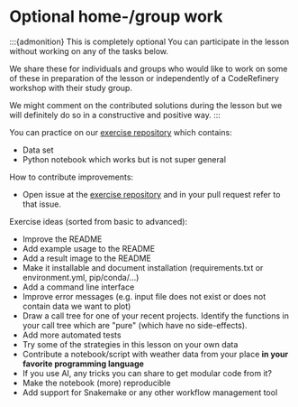 # Optional home-/group work

:::{admonition} This is completely optional
You can participate in the lesson without working on any of the tasks below.

We share these for individuals and groups who would like to work on some of
these in preparation of the lesson or independently of a CodeRefinery workshop
with their study group.

We might comment on the contributed solutions during the lesson
but we will definitely do so in a constructive and positive way.
:::

You can practice on our [exercise repository](https://github.com/coderefinery/modular-type-along-exercise) which contains:
- Data set
- Python notebook which works but is not super general

How to contribute improvements:
- Open issue at the [exercise repository](https://github.com/coderefinery/modular-type-along-exercise) and in your pull request refer to that issue.

Exercise ideas (sorted from basic to advanced):
- Improve the README
- Add example usage to the README
- Add a result image to the README
- Make it installable and document installation (requirements.txt or environment.yml, pip/conda/...)
- Add a command line interface
- Improve error messages (e.g. input file does not exist or does not contain data we want to plot)
- Draw a call tree for one of your recent projects. Identify the
  functions in your call tree which are "pure" (which have no side-effects).
- Add more automated tests
- Try some of the strategies in this lesson on your own data
- Contribute a notebook/script with weather data from your place **in your
  favorite programming language**
- If you use AI, any tricks you can share to get modular code from it?
- Make the notebook (more) reproducible
- Add support for Snakemake or any other workflow management tool
